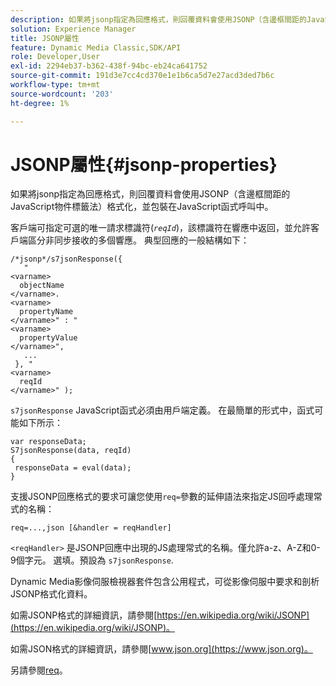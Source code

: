 ```yaml
---
description: 如果將jsonp指定為回應格式，則回覆資料會使用JSONP（含邊框間距的JavaScript物件標籤法）格式化，並包裝在JavaScript函式呼叫中。
solution: Experience Manager
title: JSONP屬性
feature: Dynamic Media Classic,SDK/API
role: Developer,User
exl-id: 2294eb37-b362-438f-94bc-eb24ca641752
source-git-commit: 191d3e7cc4cd370e1e1b6ca5d7e27acd3ded7b6c
workflow-type: tm+mt
source-wordcount: '203'
ht-degree: 1%

---
```


# JSONP屬性{#jsonp-properties}

如果將jsonp指定為回應格式，則回覆資料會使用JSONP（含邊框間距的JavaScript物件標籤法）格式化，並包裝在JavaScript函式呼叫中。

客戶端可指定可選的唯一請求標識符(*`reqId`*)，該標識符在響應中返回，並允許客戶端區分非同步接收的多個響應。 典型回應的一般結構如下：

```
/*jsonp*/s7jsonResponse({ 
   " 
<varname>
  objectName 
</varname>. 
<varname>
  propertyName 
</varname>" : " 
<varname>
  propertyValue 
</varname>", 
   ... 
 }, " 
<varname>
  reqId 
</varname>" );
```

`s7jsonResponse` JavaScript函式必須由用戶端定義。 在最簡單的形式中，函式可能如下所示：

```
var responseData; 
S7jsonResponse(data, reqId) 
{ 
 responseData = eval(data); 
}
```

支援JSONP回應格式的要求可讓您使用`req=`參數的延伸語法來指定JS回呼處理常式的名稱：

`req=...,json [&handler = reqHandler]`

`<reqHandler>` 是JSONP回應中出現的JS處理常式的名稱。僅允許a-z、A-Z和0-9個字元。 選填。預設為 `s7jsonResponse`.

Dynamic Media影像伺服檢視器套件包含公用程式，可從影像伺服中要求和剖析JSONP格式化資料。

如需JSONP格式的詳細資訊，請參閱[https://en.wikipedia.org/wiki/JSONP](https://en.wikipedia.org/wiki/JSONP)。

如需JSON格式的詳細資訊，請參閱[www.json.org](https://www.json.org)。

另請參閱[req](../../../../../../is-api/http-ref/image-serving-api-ref/c-http-protocol-reference/c-command-reference/r-req/r-req.md#reference-907cdb4a97034db7ad94695f25552e76)。
